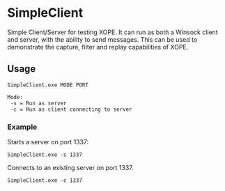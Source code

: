 # SimpleClient
 Simple Client/Server for testing XOPE. It can run as both a Winsock client and server, with the ability to send messages. This can be used to demonstrate the capture, filter and replay capabilities of XOPE. 

## Usage
 ```SimpleClient.exe MODE PORT```
 ```
 Mode:
  -s = Run as server
  -c = Run as client connecting to server
  ```
### Example
  Starts a server on port 1337:
  ```
  SimpleClient.exe -s 1337
  ```
  
  Connects to an existing server on port 1337.
  ```
  SimpleClient.exe -c 1337
  ```
  
